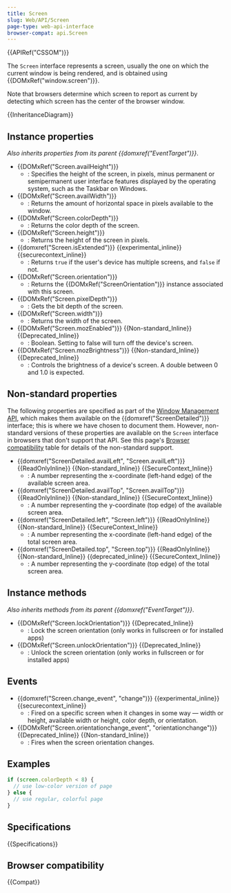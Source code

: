 ```yaml
---
title: Screen
slug: Web/API/Screen
page-type: web-api-interface
browser-compat: api.Screen
---
```


{{APIRef("CSSOM")}}

The `Screen` interface represents a screen, usually the one on which the current window is being rendered, and is obtained using {{DOMxRef("window.screen")}}.

Note that browsers determine which screen to report as current by detecting which screen has the center of the browser window.

{{InheritanceDiagram}}

## Instance properties

_Also inherits properties from its parent {{domxref("EventTarget")}}_.

- {{DOMxRef("Screen.availHeight")}}
  - : Specifies the height of the screen, in pixels, minus permanent or semipermanent user interface features displayed by the operating system, such as the Taskbar on Windows.
- {{DOMxRef("Screen.availWidth")}}
  - : Returns the amount of horizontal space in pixels available to the window.
- {{DOMxRef("Screen.colorDepth")}}
  - : Returns the color depth of the screen.
- {{DOMxRef("Screen.height")}}
  - : Returns the height of the screen in pixels.
- {{domxref("Screen.isExtended")}} {{experimental_inline}} {{securecontext_inline}}
  - : Returns `true` if the user's device has multiple screens, and `false` if not.
- {{DOMxRef("Screen.orientation")}}
  - : Returns the {{DOMxRef("ScreenOrientation")}} instance associated with this screen.
- {{DOMxRef("Screen.pixelDepth")}}
  - : Gets the bit depth of the screen.
- {{DOMxRef("Screen.width")}}
  - : Returns the width of the screen.
- {{DOMxRef("Screen.mozEnabled")}} {{Non-standard_Inline}} {{Deprecated_Inline}}
  - : Boolean. Setting to false will turn off the device's screen.
- {{DOMxRef("Screen.mozBrightness")}} {{Non-standard_Inline}} {{Deprecated_Inline}}
  - : Controls the brightness of a device's screen. A double between 0 and 1.0 is expected.

## Non-standard properties

The following properties are specified as part of the [Window Management API](/en-US/docs/Web/API/Window_management), which makes them available on the {{domxref("ScreenDetailed")}} interface; this is where we have chosen to document them. However, non-standard versions of these properties are available on the `Screen` interface in browsers that don't support that API. See this page's [Browser compatibility](#browser_compatibility) table for details of the non-standard support.

- {{domxref("ScreenDetailed.availLeft", "Screen.availLeft")}} {{ReadOnlyInline}} {{Non-standard_Inline}} {{SecureContext_Inline}}
  - : A number representing the x-coordinate (left-hand edge) of the available screen area.
- {{domxref("ScreenDetailed.availTop", "Screen.availTop")}} {{ReadOnlyInline}} {{Non-standard_Inline}} {{SecureContext_Inline}}
  - : A number representing the y-coordinate (top edge) of the available screen area.
- {{domxref("ScreenDetailed.left", "Screen.left")}} {{ReadOnlyInline}} {{Non-standard_Inline}} {{SecureContext_Inline}}
  - : A number representing the x-coordinate (left-hand edge) of the total screen area.
- {{domxref("ScreenDetailed.top", "Screen.top")}} {{ReadOnlyInline}} {{Non-standard_Inline}} {{deprecated_inline}} {{SecureContext_Inline}}
  - : A number representing the y-coordinate (top edge) of the total screen area.

## Instance methods

_Also inherits methods from its parent {{domxref("EventTarget")}}_.

- {{DOMxRef("Screen.lockOrientation")}} {{Deprecated_Inline}}
  - : Lock the screen orientation (only works in fullscreen or for installed apps)
- {{DOMxRef("Screen.unlockOrientation")}} {{Deprecated_Inline}}
  - : Unlock the screen orientation (only works in fullscreen or for installed apps)

## Events

- {{domxref("Screen.change_event", "change")}} {{experimental_inline}} {{securecontext_inline}}
  - : Fired on a specific screen when it changes in some way — width or height, available width or height, color depth, or orientation.
- {{DOMxRef("Screen.orientationchange_event", "orientationchange")}} {{Deprecated_Inline}} {{Non-standard_Inline}}
  - : Fires when the screen orientation changes.

## Examples

```js
if (screen.colorDepth < 8) {
  // use low-color version of page
} else {
  // use regular, colorful page
}
```

## Specifications

{{Specifications}}

## Browser compatibility

{{Compat}}
